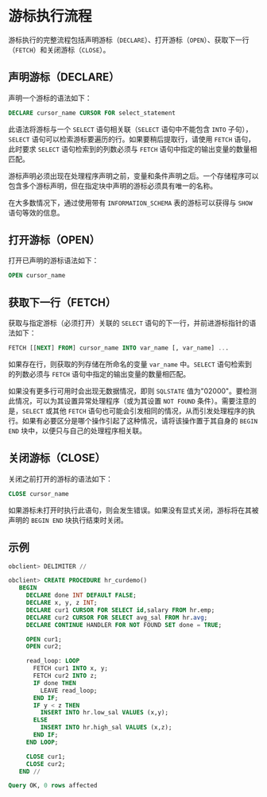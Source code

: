 # 游标执行流程 

游标执行的完整流程包括声明游标（`DECLARE`）、打开游标（`OPEN`）、获取下一行（`FETCH`）和关闭游标（`CLOSE`）。

## 声明游标（DECLARE） 

声明一个游标的语法如下：

```sql
DECLARE cursor_name CURSOR FOR select_statement
```

此语法将游标与一个 `SELECT` 语句相关联（`SELECT` 语句中不能包含 `INTO` 子句），`SELECT` 语句可以检索游标要遍历的行。如果要稍后提取行，请使用 `FETCH` 语句，此时要求 `SELECT` 语句检索到的列数必须与 `FETCH` 语句中指定的输出变量的数量相匹配。

游标声明必须出现在处理程序声明之前，变量和条件声明之后。一个存储程序可以包含多个游标声明，但在指定块中声明的游标必须具有唯一的名称。

在大多数情况下，通过使用带有 `INFORMATION_SCHEMA` 表的游标可以获得与 `SHOW` 语句等效的信息。

## 打开游标（OPEN） 

打开已声明的游标语法如下：

```sql
OPEN cursor_name
```


## 获取下一行（FETCH） 

获取与指定游标（必须打开）关联的 `SELECT` 语句的下一行，并前进游标指针的语法如下：

```sql
FETCH [[NEXT] FROM] cursor_name INTO var_name [, var_name] ...
```

如果存在行，则获取的列存储在所命名的变量 `var_name` 中。`SELECT` 语句检索到的列数必须与 `FETCH` 语句中指定的输出变量的数量相匹配。

如果没有更多行可用时会出现无数据情况，即则 `SQLSTATE` 值为"02000"。要检测此情况，可以为其设置异常处理程序（或为其设置 `NOT FOUND` 条件）。需要注意的是，`SELECT` 或其他 `FETCH` 语句也可能会引发相同的情况，从而引发处理程序的执行。如果有必要区分是哪个操作引起了这种情况，请将该操作置于其自身的 `BEGIN END` 块中，以便只与自己的处理程序相关联。

## 关闭游标（CLOSE） 

关闭之前打开的游标的语法如下：

```sql
CLOSE cursor_name
```


如果游标未打开时执行此语句，则会发生错误。如果没有显式关闭，游标将在其被声明的 `BEGIN END` 块执行结束时关闭。

## 示例 

```sql
obclient> DELIMITER //

obclient> CREATE PROCEDURE hr_curdemo()
   BEGIN
     DECLARE done INT DEFAULT FALSE;
     DECLARE x, y, z INT;
     DECLARE cur1 CURSOR FOR SELECT id,salary FROM hr.emp;
     DECLARE cur2 CURSOR FOR SELECT avg_sal FROM hr.avg;
     DECLARE CONTINUE HANDLER FOR NOT FOUND SET done = TRUE;

     OPEN cur1;
     OPEN cur2;

     read_loop: LOOP
       FETCH cur1 INTO x, y;
       FETCH cur2 INTO z;
       IF done THEN
         LEAVE read_loop;
       END IF;
       IF y < z THEN
         INSERT INTO hr.low_sal VALUES (x,y);
       ELSE
         INSERT INTO hr.high_sal VALUES (x,z);
       END IF;
     END LOOP;

     CLOSE cur1;
     CLOSE cur2;
   END //

Query OK, 0 rows affected
```